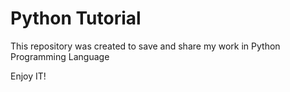 # Python Tutorial

This repository was created to save and share my work in Python Programming Language

Enjoy IT!
